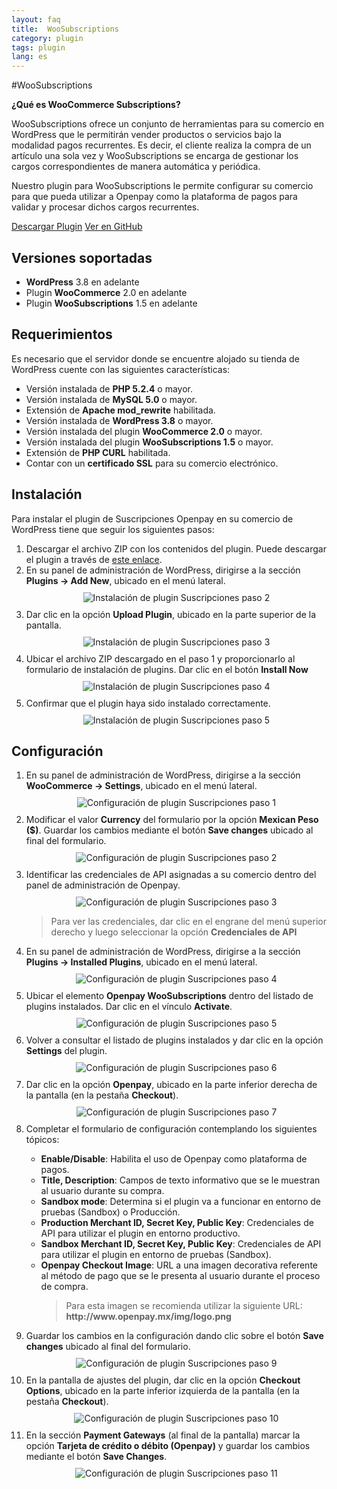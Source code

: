```yaml
---
layout: faq
title:  WooSubscriptions
category: plugin 
tags: plugin
lang: es
---
```


#WooSubscriptions

**¿Qué es WooCommerce Subscriptions?**

WooSubscriptions ofrece un conjunto de herramientas para su comercio en WordPress que le permitirán vender productos o servicios bajo la modalidad pagos recurrentes. Es decir, el cliente realiza la compra de un artículo una sola vez y WooSubscriptions se encarga de gestionar los cargos correspondientes de manera automática y periódica.

Nuestro plugin para WooSubscriptions le permite configurar su comercio para que pueda utilizar a Openpay como la plataforma de pagos para validar y procesar dichos cargos recurrentes.


<a href="https://github.com/open-pay/openpay-woosubscriptions/archive/master.zip">Descargar Plugin</a>
<a href="https://github.com/open-pay/openpay-woosubscriptions">Ver en GitHub</a>


Versiones soportadas
----------

* **WordPress** 3.8 en adelante
* Plugin **WooCommerce** 2.0 en adelante
* Plugin **WooSubscriptions** 1.5 en adelante

Requerimientos
----------

Es necesario que el servidor donde se encuentre alojado su tienda de WordPress cuente con las siguientes características:

* Versión instalada de **PHP 5.2.4** o mayor.
* Versión instalada de **MySQL 5.0** o mayor.
* Extensión de **Apache mod_rewrite** habilitada.
* Versión instalada de **WordPress 3.8** o mayor.
* Versión instalada del plugin **WooCommerce 2.0** o mayor.
* Versión instalada del plugin **WooSubscriptions 1.5** o mayor.
* Extensión de **PHP CURL** habilitada.
* Contar con un **certificado SSL** para su comercio electrónico.

Instalación
----------

Para instalar el plugin de Suscripciones Openpay en su comercio de WordPress tiene que seguir los siguientes pasos:

<ol>
<li>Descargar el archivo ZIP con los contenidos del plugin. Puede descargar el plugin a través de <a href="https://github.com/open-pay/openpay-woosubscriptions/archive/master.zip">este enlace</a>.</li>
<li>En su panel de administración de WordPress, dirigirse a la sección <strong>Plugins -> Add New</strong>, ubicado en el menú lateral.</li>
<center style="margin:10px 0;"><img src="/images/plugins/subscriptions_install_01.png" alt="Instalación de plugin Suscripciones paso 2" title="Paso 2"></center>
<li>Dar clic en la opción <strong>Upload Plugin</strong>, ubicado en la parte superior de la pantalla.</li>
<center style="margin:10px 0;"><img src="/images/plugins/subscriptions_install_02.png" alt="Instalación de plugin Suscripciones paso 3" title="Paso 3"></center>
<li>Ubicar el archivo ZIP descargado en el paso 1 y proporcionarlo al formulario de instalación de plugins. Dar clic en el botón <strong>Install Now</strong></li>
<center style="margin:10px 0;"><img src="/images/plugins/subscriptions_install_03.png" alt="Instalación de plugin Suscripciones paso 4" title="Paso 4"></center>
<li>Confirmar que el plugin haya sido instalado correctamente.</li>
<center style="margin:10px 0;"><img src="/images/plugins/subscriptions_install_04.png" alt="Instalación de plugin Suscripciones paso 5" title="Paso 5"></center>
</ol>

Configuración
----------

<ol>
<li>En su panel de administración de WordPress, dirigirse a la sección <strong>WooCommerce -> Settings</strong>, ubicado en el menú lateral.</li>
<center style="margin:10px 0;"><img src="/images/plugins/subscriptions_config_01.png" alt="Configuración de plugin Suscripciones paso 1" title="Paso 1"></center>
<li>Modificar el valor <strong>Currency</strong> del formulario por la opción <strong>Mexican Peso ($)</strong>. Guardar los cambios mediante el botón <strong>Save changes</strong> ubicado al final del formulario.</li>
<center style="margin:10px 0;"><img src="/images/plugins/subscriptions_config_02.png" alt="Configuración de plugin Suscripciones paso 2" title="Paso 2"></center>
<li>Identificar las credenciales de API asignadas a su comercio dentro del panel de administración de Openpay.</li>
<center style="margin:10px 0;"><img src="/images/plugins/prestashop_config_01.png" alt="Configuración de plugin Suscripciones paso 3" title="Paso 3"></center>
<blockquote>
<p>Para ver las credenciales, dar clic en el engrane del menú superior derecho y luego seleccionar la opción <strong>Credenciales de API</strong></p>
</blockquote>
<li>En su panel de administración de WordPress, dirigirse a la sección <strong>Plugins -> Installed Plugins</strong>, ubicado en el menú lateral.</li>
<center style="margin:10px 0;"><img src="/images/plugins/subscriptions_config_03.png" alt="Configuración de plugin Suscripciones paso 4" title="Paso 4"></center>
<li>Ubicar el elemento <strong>Openpay WooSubscriptions</strong> dentro del listado de plugins instalados. Dar clic en el vínculo <strong>Activate</strong>.</li>
<center style="margin:10px 0;"><img src="/images/plugins/subscriptions_config_04.png" alt="Configuración de plugin Suscripciones paso 5" title="Paso 5"></center>
<li>Volver a consultar el listado de plugins instalados y dar clic en la opción <strong>Settings</strong> del plugin.</li>
<center style="margin:10px 0;"><img src="/images/plugins/subscriptions_config_05.png" alt="Configuración de plugin Suscripciones paso 6" title="Paso 6"></center>
<li>Dar clic en la opción <strong>Openpay</strong>, ubicado en la parte inferior derecha de la pantalla (en la pestaña <strong>Checkout</strong>).</li>
<center style="margin:10px 0;"><img src="/images/plugins/subscriptions_config_06.png" alt="Configuración de plugin Suscripciones paso 7" title="Paso 7"></center>
<li>Completar el formulario de configuración contemplando los siguientes tópicos:</li>
<ul>
<li><strong>Enable/Disable</strong>: Habilita el uso de Openpay como plataforma de pagos.</li>
<li><strong>Title, Description</strong>: Campos de texto informativo que se le muestran al usuario durante su compra.</li>
<li><strong>Sandbox mode</strong>: Determina si el plugin va a funcionar en entorno de pruebas (Sandbox) o Producción.</li>
<li><strong>Production Merchant ID, Secret Key, Public Key</strong>: Credenciales de API para utilizar el plugin en entorno productivo.</li>
<li><strong>Sandbox Merchant ID, Secret Key, Public Key</strong>: Credenciales de API para utilizar el plugin en entorno de pruebas (Sandbox).</li>
<li><strong>Openpay Checkout Image</strong>: URL a una imagen decorativa referente al método de pago que se le presenta al usuario durante el proceso de compra.</li>
<blockquote>
<p>Para esta imagen se recomienda utilizar la siguiente URL: <strong>http://www.openpay.mx/img/logo.png</strong></p>
</blockquote>
</ul>
<li>Guardar los cambios en la configuración dando clic sobre el botón <strong>Save changes</strong> ubicado al final del formulario.</li>
<center style="margin:10px 0;"><img src="/images/plugins/subscriptions_config_07.png" alt="Configuración de plugin Suscripciones paso 9" title="Paso 9"></center>
<li>En la pantalla de ajustes del plugin, dar clic en la opción <strong>Checkout Options</strong>, ubicado en la parte inferior izquierda de la pantalla (en la pestaña <strong>Checkout</strong>).</li>
<center style="margin:10px 0;"><img src="/images/plugins/subscriptions_config_08.png" alt="Configuración de plugin Suscripciones paso 10" title="Paso 10"></center>
<li>En la sección <strong>Payment Gateways</strong> (al final de la pantalla) marcar la opción <strong>Tarjeta de crédito o débito (Openpay)</strong> y guardar los cambios mediante el botón <strong>Save Changes</strong>.</li>
<center style="margin:10px 0;"><img src="/images/plugins/subscriptions_config_09.png" alt="Configuración de plugin Suscripciones paso 11" title="Paso 11"></center>
</ol>
